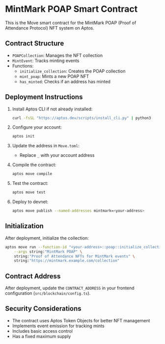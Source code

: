 # MintMark POAP Smart Contract

This is the Move smart contract for the MintMark POAP (Proof of Attendance Protocol) NFT system on Aptos.

## Contract Structure

- `POAPCollection`: Manages the NFT collection
- `MintEvent`: Tracks minting events
- Functions:
  - `initialize_collection`: Creates the POAP collection
  - `mint_poap`: Mints a new POAP NFT
  - `has_minted`: Checks if an address has minted

## Deployment Instructions

1. Install Aptos CLI if not already installed:
   ```bash
   curl -fsSL "https://aptos.dev/scripts/install_cli.py" | python3
   ```

2. Configure your account:
   ```bash
   aptos init
   ```

3. Update the address in `Move.toml`:
   - Replace `_` with your account address

4. Compile the contract:
   ```bash
   aptos move compile
   ```

5. Test the contract:
   ```bash
   aptos move test
   ```

6. Deploy to devnet:
   ```bash
   aptos move publish --named-addresses mintmark=<your-address>
   ```

## Initialization

After deployment, initialize the collection:

```bash
aptos move run --function-id "<your-address>::poap::initialize_collection" \
    --args string:"MintMark POAP" \
    string:"Proof of Attendance NFTs for MintMark events" \
    string:"https://mintmark.example.com/collection"
```

## Contract Address

After deployment, update the `CONTRACT_ADDRESS` in your frontend configuration (`src/blockchain/config.ts`).

## Security Considerations

- The contract uses Aptos Token Objects for better NFT management
- Implements event emission for tracking mints
- Includes basic access control
- Has a fixed maximum supply